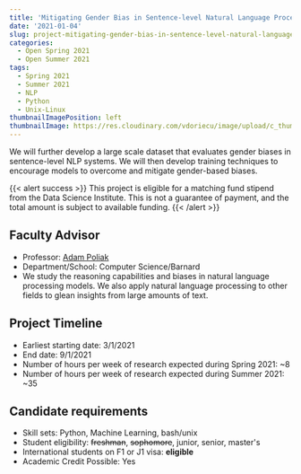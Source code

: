```yaml
---
title: 'Mitigating Gender Bias in Sentence-level Natural Language Processing Models'
date: '2021-01-04'
slug: project-mitigating-gender-bias-in-sentence-level-natural-language-processing-models
categories:
  - Open Spring 2021
  - Open Summer 2021
tags:
  - Spring 2021
  - Summer 2021
  - NLP
  - Python
  - Unix-Linux
thumbnailImagePosition: left
thumbnailImage: https://res.cloudinary.com/vdoriecu/image/upload/c_thumb,w_200,g_face/v1610742943/gender_kcbd4e.png
---
```

We will further develop a large scale dataset that evaluates gender biases in sentence-level NLP systems. We will then develop training techniques to encourage models to overcome and mitigate gender-based biases.

<!--more-->

{{< alert success >}}
This project is eligible for a matching fund stipend from the Data Science Institute. This is not a guarantee of payment, and the total amount is subject to available funding.
{{< /alert >}}

## Faculty Advisor
+ Professor: [Adam Poliak](https://azpoliak.github.io/)
+ Department/School: Computer Science/Barnard
+ We study the reasoning capabilities and biases in natural language processing models. We also apply natural language processing to other fields to glean insights from large amounts of text.

## Project Timeline
+ Earliest starting date: 3/1/2021
+ End date: 9/1/2021
+ Number of hours per week of research expected during Spring 2021: ~8
+ Number of hours per week of research expected during Summer 2021: ~35

## Candidate requirements
+ Skill sets: Python, Machine Learning, bash/unix
+ Student eligibility: ~~freshman~~, ~~sophomore~~, junior, senior, master's
+ International students on F1 or J1 visa: **eligible**
+ Academic Credit Possible: Yes

